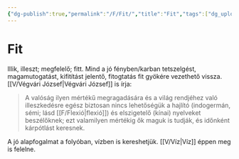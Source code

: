 ```yaml
---
{"dg-publish":true,"permalink":"/F/Fit/","title":"Fit","tags":["dg_uploaded"],"created":"2023-11-03T05:20","updated":"2023-11-08T03:41"}
---
```



# Fit

Illik, illeszt; megfelelő; fitt. Mind a jó fényben/karban tetszelgést, magamutogatást, kifitítást jelentő, fitogtatás fit gyökére vezethető vissza. [[V/Végvári József\|Végvári József]] is írja:  
> A valóság ilyen mértékű megragadására és a világ rendjéhez való illeszkedésre egész biztosan nincs lehetőségük a hajlító (indogermán, sémi; lásd [[F/Flexió\|flexió]]) és elszigetelő (kínai) nyelveket beszélőknek; ezt valamilyen mértékig ők maguk is tudják, és időnként kárpótlást keresnek.  

A jó alapfogalmat a folyóban, vízben is kereshetjük. [[V/Víz\|Víz]] éppen meg is felelne.  